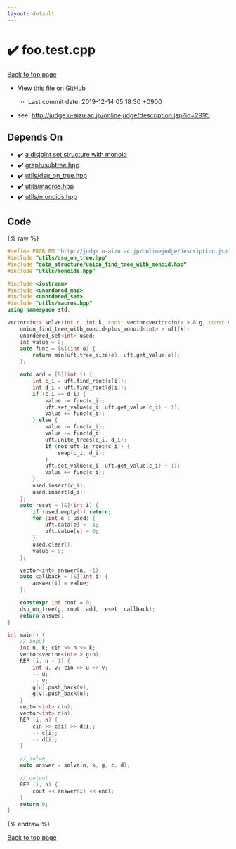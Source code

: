 ```yaml
---
layout: default
---
```


<!-- mathjax config similar to math.stackexchange -->
<script type="text/javascript" async
  src="https://cdnjs.cloudflare.com/ajax/libs/mathjax/2.7.5/MathJax.js?config=TeX-MML-AM_CHTML">
</script>
<script type="text/x-mathjax-config">
  MathJax.Hub.Config({
    TeX: { equationNumbers: { autoNumber: "AMS" }},
    tex2jax: {
      inlineMath: [ ['$','$'] ],
      processEscapes: true
    },
    "HTML-CSS": { matchFontHeight: false },
    displayAlign: "left",
    displayIndent: "2em"
  });
</script>

<script type="text/javascript" src="https://cdnjs.cloudflare.com/ajax/libs/jquery/3.4.1/jquery.min.js"></script>
<script src="https://cdn.jsdelivr.net/npm/jquery-balloon-js@1.1.2/jquery.balloon.min.js" integrity="sha256-ZEYs9VrgAeNuPvs15E39OsyOJaIkXEEt10fzxJ20+2I=" crossorigin="anonymous"></script>
<script type="text/javascript" src="../assets/js/copy-button.js"></script>
<link rel="stylesheet" href="../assets/css/copy-button.css" />


# :heavy_check_mark: foo.test.cpp
<a href="../index.html">Back to top page</a>

* <a href="{{ site.github.repository_url }}/blob/master/foo.test.cpp">View this file on GitHub</a>
    - Last commit date: 2019-12-14 05:18:30 +0900


* see: <a href="http://judge.u-aizu.ac.jp/onlinejudge/description.jsp?id=2995">http://judge.u-aizu.ac.jp/onlinejudge/description.jsp?id=2995</a>


## Depends On
* :heavy_check_mark: <a href="../library/data_structure/union_find_tree_with_monoid.hpp.html">a disjoint set structure with monoid</a>
* :heavy_check_mark: <a href="../library/graph/subtree.hpp.html">graph/subtree.hpp</a>
* :heavy_check_mark: <a href="../library/utils/dsu_on_tree.hpp.html">utils/dsu_on_tree.hpp</a>
* :heavy_check_mark: <a href="../library/utils/macros.hpp.html">utils/macros.hpp</a>
* :heavy_check_mark: <a href="../library/utils/monoids.hpp.html">utils/monoids.hpp</a>


## Code
{% raw %}
```cpp
#define PROBLEM "http://judge.u-aizu.ac.jp/onlinejudge/description.jsp?id=2995"
#include "utils/dsu_on_tree.hpp"
#include "data_structure/union_find_tree_with_monoid.hpp"
#include "utils/monoids.hpp"

#include <iostream>
#include <unordered_map>
#include <unordered_set>
#include "utils/macros.hpp"
using namespace std;

vector<int> solve(int n, int k, const vector<vector<int> > & g, const vector<int> & c, const vector<int> & d) {
    union_find_tree_with_monoid<plus_monoid<int> > uft(k);
    unordered_set<int> used;
    int value = 0;
    auto func = [&](int e) {
        return min(uft.tree_size(e), uft.get_value(e));
    };

    auto add = [&](int i) {
        int c_i = uft.find_root(c[i]);
        int d_i = uft.find_root(d[i]);
        if (c_i == d_i) {
            value -= func(c_i);
            uft.set_value(c_i, uft.get_value(c_i) + 1);
            value += func(c_i);
        } else {
            value -= func(c_i);
            value -= func(d_i);
            uft.unite_trees(c_i, d_i);
            if (not uft.is_root(c_i)) {
                swap(c_i, d_i);
            }
            uft.set_value(c_i, uft.get_value(c_i) + 1);
            value += func(c_i);
        }
        used.insert(c_i);
        used.insert(d_i);
    };
    auto reset = [&](int i) {
        if (used.empty()) return;
        for (int e : used) {
            uft.data[e] = -1;
            uft.value[e] = 0;
        }
        used.clear();
        value = 0;
    };

    vector<int> answer(n, -1);
    auto callback = [&](int i) {
        answer[i] = value;
    };

    constexpr int root = 0;
    dsu_on_tree(g, root, add, reset, callback);
    return answer;
}

int main() {
    // input
    int n, k; cin >> n >> k;
    vector<vector<int> > g(n);
    REP (i, n - 1) {
        int u, v; cin >> u >> v;
        -- u;
        -- v;
        g[u].push_back(v);
        g[v].push_back(u);
    }
    vector<int> c(n);
    vector<int> d(n);
    REP (i, n) {
        cin >> c[i] >> d[i];
        -- c[i];
        -- d[i];
    }

    // solve
    auto answer = solve(n, k, g, c, d);

    // output
    REP (i, n) {
        cout << answer[i] << endl;
    }
    return 0;
}

```
{% endraw %}

<a href="../index.html">Back to top page</a>


